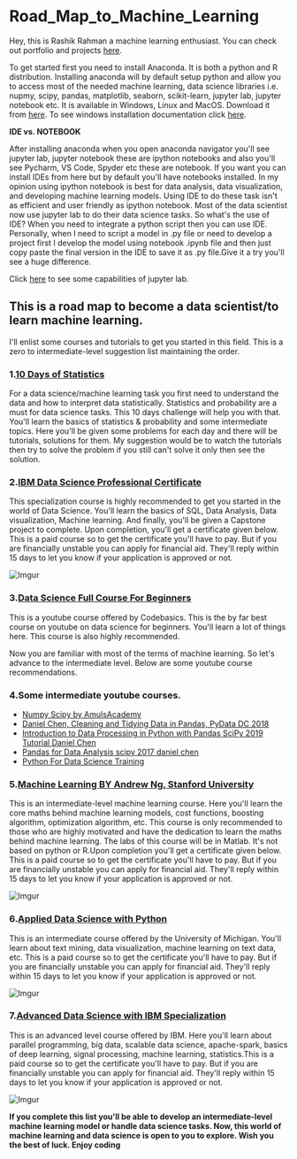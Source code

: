 # Road_Map_to_Machine_Learning

Hey, this is Rashik Rahman a machine learning enthusiast. You can check out portfolio and projects [here](https://rashikrahman.github.io/Website/).


To get started first you need to install Anaconda. It is both a python and R distribution. Installing anaconda will by default setup python and allow you to access most of the needed machine learning, data science libraries i.e. nupmy, scipy, pandas, matplotlib, seaborn, scikit-learn, jupyter lab, jupyter notebook etc. It is available in Windows, Linux and MacOS. Download it from [here](https://www.anaconda.com/products/individual). To see windows installation documentation click [here](https://docs.anaconda.com/anaconda/install/windows/).

**IDE vs. NOTEBOOK**

After installing anaconda when you open anaconda navigator you'll see jupyter lab, jupyter notebook these are ipython notebooks and also you'll see Pycharm, VS Code, Spyder etc these are notebook. If you want you can install IDEs from here but by default you'll have notebooks installed. In my opinion using ipython notebook is best for data analysis, data visualization, and developing machine learning models. Using IDE to do these task isn't as efficient and user friendly as ipython notebook. Most of the data scientist now use jupyter lab to do their data science tasks. So what's the use of IDE? When you need to integrate a python script then you can use IDE. Personally, when I need to script a model in .py file or need to develop a project first I develop the model using notebook .ipynb file and then just copy paste the final version in the IDE to save it as .py file.Give it a try you'll see a huge difference.

Click [here](https://www.youtube.com/watch?v=A5YyoCKxEOU) to see some capabilities of jupyter lab.



## This is a road map to become a data scientist/to learn machine learning.

I'll enlist some courses and tutorials to get you started in this field. This is a zero to intermediate-level suggestion list maintaining the order.

### 1.[10 Days of Statistics](https://www.hackerrank.com/domains/tutorials/10-days-of-statistics?filters%5Bstatus%5D%5B%5D=unsolved&filters%5Bstatus%5D%5B%5D=solved&filters%5Bsubdomains%5D%5B%5D=10-days-of-statistics&badge_type=10-days-of-statistics)

For a data science/machine learning task you first need to understand the data and how to interpret data statistically. Statistics and probability are a must for data science tasks. This 10 days challenge will help you with that. You'll learn the basics of statistics & probability and some intermediate topics. Here you'll be given some problems for each day and there will be tutorials, solutions for them. My suggestion would be to watch the tutorials then try to solve the problem if you still can't solve it only then see the solution.


### 2.[IBM Data Science Professional Certificate](https://www.coursera.org/professional-certificates/ibm-data-science)

This specialization course is highly recommended to get you started in the world of Data Science. You'll learn the basics of SQL, Data Analysis, Data visualization, Machine learning. And finally, you'll be given a Capstone project to complete. Upon completion, you'll get a certificate given below. This is a paid course so to get the certificate you'll have to pay. But if you are financially unstable you can apply for financial aid. They'll reply within 15 days to let you know if your application is approved or not.

![Imgur](https://i.imgur.com/m5aGcsK.png)

### 3.[Data Science Full Course For Beginners](https://www.youtube.com/playlist?list=PLeo1K3hjS3us_ELKYSj_Fth2tIEkdKXvV)

This is a youtube course offered by Codebasics. This is the by far best course on youtube on data science for beginners. You'll learn a lot of things here. This course is also highly recommended.

Now you are familiar with most of the terms of machine learning. So let's advance to the intermediate level. Below are some youtube course recommendations.

### 4.Some intermediate youtube courses.

- [Numpy Scipy by AmulsAcademy](https://www.youtube.com/watch?v=NVTWjd_UpzM&list=PLzgPDYo_3xunaO-noMnBzc3KzzToOcxVY)
- [Daniel Chen, Cleaning and Tidying Data in Pandas, PyData DC 2018](https://www.youtube.com/watch?v=NVTWjd_UpzM&list=PLzgPDYo_3xunaO-noMnBzc3KzzToOcxVY)
- [Introduction to Data Processing in Python with Pandas  SciPy 2019 Tutorial  Daniel Chen](https://www.youtube.com/watch?v=5rNu16O3YNE)
- [Pandas for Data Analysis scipy 2017 daniel chen](https://www.youtube.com/watch?v=oGzU688xCUs)
- [Python For Data Science Training](https://www.youtube.com/playlist?list=PLZ7s-Z1aAtmIbaEj_PtUqkqdmI1k7libK)
    
    
### 5.[Machine Learning BY Andrew Ng, Stanford University](https://www.coursera.org/learn/machine-learning)

This is an intermediate-level machine learning course. Here you'll learn the core maths behind machine learning models, cost functions, boosting algorithm, optimization algorithm, etc. This course is only recommended to those who are highly motivated and have the dedication to learn the maths behind machine learning. The labs of this course will be in Matlab. It's not based on python or R.Upon completion you'll get a certificate given below. This is a paid course so to get the certificate you'll have to pay. But if you are financially unstable you can apply for financial aid. They'll reply within 15 days to let you know if your application is approved or not.

![Imgur](https://i.imgur.com/OB4KBRE.png)


### 6.[Applied Data Science with Python](https://www.coursera.org/specializations/data-science-python)

This is an intermediate course offered by the University of Michigan. You'll learn about text mining, data visualization, machine learning on text data, etc. This is a paid course so to get the certificate you'll have to pay. But if you are financially unstable you can apply for financial aid. They'll reply within 15 days to let you know if your application is approved or not.

![Imgur](https://i.imgur.com/OYCC0Vd.png)


### 7.[Advanced Data Science with IBM Specialization](https://www.coursera.org/specializations/advanced-data-science-ibm)

This is an advanced level course offered by IBM. Here you'll learn about parallel programming, big data, scalable data science, apache-spark, basics of deep learning, signal processing, machine learning, statistics.This is a paid course so to get the certificate you'll have to pay. But if you are financially unstable you can apply for financial aid. They'll reply within 15 days to let you know if your application is approved or not.

![Imgur](https://i.imgur.com/BHTmLsE.png)




**If you complete this list you'll be able to develop an intermediate-level machine learning model or handle data science tasks. Now, this world of machine learning and data science is open to you to explore. Wish you the best of luck. Enjoy coding**



